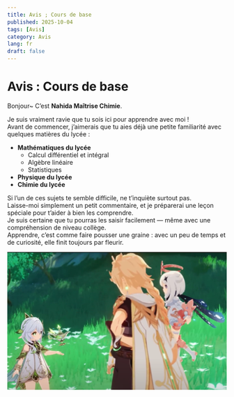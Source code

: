 ```yaml
---
title: Avis ; Cours de base
published: 2025-10-04
tags: [Avis]
category: Avis
lang: fr
draft: false
---
```


# Avis : Cours de base

Bonjour~ C’est **Nahida Maîtrise Chimie**.  

Je suis vraiment ravie que tu sois ici pour apprendre avec moi !  
Avant de commencer, j’aimerais que tu aies déjà une petite familiarité avec quelques matières du lycée :  

* **Mathématiques du lycée**  
  * Calcul différentiel et intégral  
  * Algèbre linéaire  
  * Statistiques  
* **Physique du lycée**  
* **Chimie du lycée**  

Si l’un de ces sujets te semble difficile, ne t’inquiète surtout pas.  
Laisse-moi simplement un petit commentaire, et je préparerai une leçon spéciale pour t’aider à bien les comprendre.  
Je suis certaine que tu pourras les saisir facilement — même avec une compréhension de niveau collège.  
Apprendre, c’est comme faire pousser une graine : avec un peu de temps et de curiosité, elle finit toujours par fleurir.  

![nahida](jing-shan-she-shou-ming-lun.png)